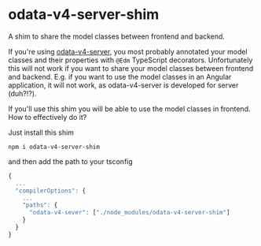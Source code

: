 # odata-v4-server-shim
A shim to share the model classes between frontend and backend.

If you're using [odata-v4-server](https://github.com/jaystack/odata-v4-server), you most probably annotated your model classes and their properties with `@Edm` TypeScript decorators. Unfortunately this will not work if you want to share your model classes between frontend and backend. E.g. if you want to use the model classes in an Angular application, it will not work, as odata-v4-server is developed for server (duh?!?).

If you'll use this shim you will be able to use the model classes in frontend. How to effectively do it?

Just install this shim

```
npm i odata-v4-server-shim
```

and then add the path to your tsconfig

```typescript
{
  ...
  "compilerOptions": {
    ...
    "paths": {
      "odata-v4-sever": ["./node_modules/odata-v4-server-shim"]
    }
  }
}
```
